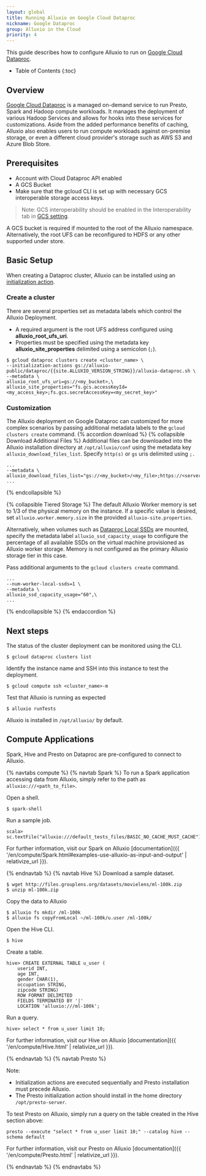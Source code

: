 ```yaml
---
layout: global
title: Running Alluxio on Google Cloud Dataproc
nickname: Google Dataproc
group: Alluxio in the Cloud
priority: 4
---
```


This guide describes how to configure Alluxio to run on
[Google Cloud Dataproc](https://cloud.google.com/dataproc).

* Table of Contents
{:toc}

## Overview

[Google Cloud Dataproc](https://cloud.google.com/dataproc) is a managed on-demand service to run
Presto, Spark and Hadoop compute workloads.
It manages the deployment of various Hadoop Services and allows for hooks into these services for
customizations.
Aside from the added performance benefits of caching, Alluxio also enables users to run compute 
workloads against on-premise storage, or even a different cloud provider's storage such as AWS S3
and Azure Blob Store.

## Prerequisites

* Account with Cloud Dataproc API enabled
* A GCS Bucket
* Make sure that the gcloud CLI is set up with necessary GCS interoperable storage access keys.
> Note: GCS interoperability should be enabled in the Interoperability tab in
> [GCS setting](https://console.cloud.google.com/storage/settings).

A GCS bucket is required if mounted to the root of the Alluxio namespace.
Alternatively, the root UFS can be reconfigured to HDFS or any other supported under store.

## Basic Setup

When creating a Dataproc cluster, Alluxio can be installed using an
[initialization action](https://cloud.google.com/dataproc/docs/concepts/configuring-clusters/init-actions).

### Create a cluster

There are several properties set as metadata labels which control the Alluxio Deployment. 
* A required argument is the root UFS address configured using **alluxio_root_ufs_uri**.
* Properties must be specified using the metadata key **alluxio_site_properties** delimited using
a semicolon (`;`).

```console
$ gcloud dataproc clusters create <cluster_name> \
--initialization-actions gs://alluxio-public/dataproc/{{site.ALLUXIO_VERSION_STRING}}/alluxio-dataproc.sh \
--metadata \
alluxio_root_ufs_uri=gs://<my_bucket>,\
alluxio_site_properties="fs.gcs.accessKeyId=<my_access_key>;fs.gcs.secretAccessKey=<my_secret_key>"
```

### Customization

The Alluxio deployment on Google Dataproc can customized for more complex scenarios by passing
additional metadata labels to the `gcloud clusters create` command.
{% accordion download %}
  {% collapsible Download Additional Files %}
Additional files can be downloaded into the Alluxio installation directory at `/opt/alluxio/conf`
using the metadata key `alluxio_download_files_list`.
Specify `http(s)` or `gs` uris delimited using `;.`
```console
...
--metadata \
alluxio_download_files_list="gs://<my_bucket>/<my_file>;https://<server>/<file>",\
...
```
  {% endcollapsible %}

  {% collapsible Tiered Storage %}
The default Alluxio Worker memory is set to 1/3 of the physical memory on the instance.
If a specific value is desired, set `alluxio.worker.memory.size` in the provided
`alluxio-site.properties`.

Alternatively, when volumes such as
[Dataproc Local SSDs](https://cloud.google.com/dataproc/docs/concepts/compute/dataproc-local-ssds)
are mounted, specify the metadata label `alluxio_ssd_capacity_usage` to configure the percentage
of all available SSDs on the virtual machine provisioned as Alluxio worker storage.
Memory is not configured as the primary Alluxio storage tier in this case.

Pass additional arguments to the `gcloud clusters create` command.
```console
...
--num-worker-local-ssds=1 \
--metadata \
alluxio_ssd_capacity_usage="60",\
...
``` 
  {% endcollapsible %}
{% endaccordion %}

## Next steps
The status of the cluster deployment can be monitored using the CLI.
```console
$ gcloud dataproc clusters list
```
Identify the instance name and SSH into this instance to test the deployment.
```console
$ gcloud compute ssh <cluster_name>-m
```
Test that Alluxio is running as expected
```console
$ alluxio runTests
```

Alluxio is installed in `/opt/alluxio/` by default.

## Compute Applications

Spark, Hive and Presto on Dataproc are pre-configured to connect to Alluxio.

{% navtabs compute %}
{% navtab Spark %}
To run a Spark application accessing data from Alluxio, simply refer to the path as
`alluxio:///<path_to_file>`.

Open a shell.
```console
$ spark-shell
```

Run a sample job.
```console
scala> sc.textFile("alluxio:///default_tests_files/BASIC_NO_CACHE_MUST_CACHE").count
```

For further information, visit our Spark on Alluxio
[documentation]({{ '/en/compute/Spark.html#examples-use-alluxio-as-input-and-output' | relativize_url }}).

{% endnavtab %}
{% navtab Hive %}
Download a sample dataset.
```console
$ wget http://files.grouplens.org/datasets/movielens/ml-100k.zip
$ unzip ml-100k.zip
```

Copy the data to Alluxio
```console
$ alluxio fs mkdir /ml-100k
$ alluxio fs copyFromLocal ~/ml-100k/u.user /ml-100k/
```

Open the Hive CLI.
```console
$ hive
```

Create a table.
```console
hive> CREATE EXTERNAL TABLE u_user (
    userid INT,
    age INT,
    gender CHAR(1),
    occupation STRING,
    zipcode STRING)
    ROW FORMAT DELIMITED
    FIELDS TERMINATED BY '|'
    LOCATION 'alluxio:///ml-100k';
```
Run a query.
```console
hive> select * from u_user limit 10;
```

For further information, visit our Hive on Alluxio 
[documentation]({{ '/en/compute/Hive.html' | relativize_url }}).

{% endnavtab %}
{% navtab Presto %}

Note: 
* Initialization actions are executed sequentially and Presto installation must precede Alluxio.
* The Presto initialization action should install in the home directory `/opt/presto-server`.

To test Presto on Alluxio, simply run a query on the table created in the Hive section above:
```console
presto --execute "select * from u_user limit 10;" --catalog hive --schema default
```

For further information, visit our Presto on Alluxio 
[documentation]({{ '/en/compute/Presto.html' | relativize_url }}).

{% endnavtab %}
{% endnavtabs %}
